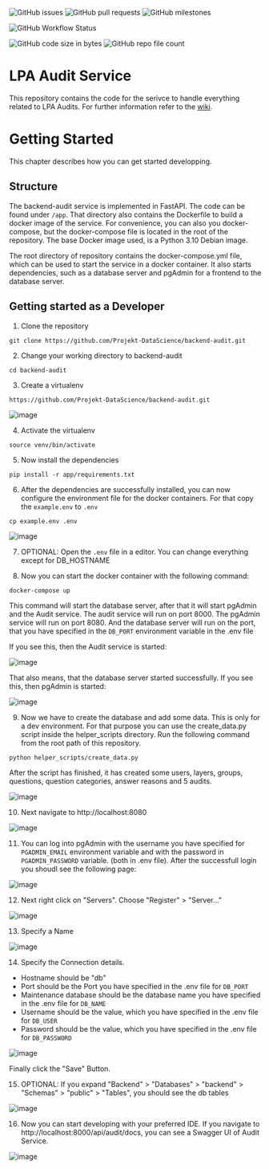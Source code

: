 ![GitHub issues](https://img.shields.io/github/issues/Projekt-DataScience/backend-audit) 
![GitHub pull requests](https://img.shields.io/github/issues-pr/Projekt-DataScience/backend-audit)
![GitHub milestones](https://img.shields.io/github/milestones/all/Projekt-DataScience/backend-audit)

![GitHub Workflow Status](https://img.shields.io/github/actions/workflow/status/Projekt-DataScience/backend-audit/create-container.yaml)

![GitHub code size in bytes](https://img.shields.io/github/languages/code-size/Projekt-DataScience/backend-audit)
![GitHub repo file count](https://img.shields.io/github/directory-file-count/Projekt-DataScience/backend-audit)

# LPA Audit Service

This repository contains the code for the serivce to handle everything related to LPA Audits. For further information refer to the [wiki](https://github.com/Projekt-DataScience/backend-audit/wiki).

# Getting Started
This chapter describes how you can get started developping. 

## Structure
The backend-audit service is implemented in FastAPI. The code can be found under `/app`. That directory also contains the Dockerfile to build a docker image of the service. For convenience, you can also you docker-compose, but the docker-compose file is located in the root of the repository. The base Docker image used, is a Python 3.10 Debian image.

The root directory of repository contains the docker-compose.yml file, which can be used to start the service in a docker container. It also starts dependencies, such as a database server and pgAdmin for a frontend to the database server.

## Getting started as a Developer

1. Clone the repository

```
git clone https://github.com/Projekt-DataScience/backend-audit.git
```

2. Change your working directory to backend-audit

```
cd backend-audit
```

3. Create a virtualenv

```
https://github.com/Projekt-DataScience/backend-audit.git
```
![image](https://user-images.githubusercontent.com/39222224/206865907-80e9ca63-5c1c-4030-ae04-345a36d39a4c.png)

4. Activate the virtualenv

```
source venv/bin/activate
```

5. Now install the dependencies

```
pip install -r app/requirements.txt
```

6. After the dependencies are successfully installed, you can now configure the environment file for the docker containers. For that copy the `example.env` to `.env`

```
cp example.env .env
```

![image](https://user-images.githubusercontent.com/39222224/206866084-14783b37-0d62-4a53-8029-36a3ecb32edf.png)


7. OPTIONAL: Open the `.env` file in a editor. You can change everything except for DB_HOSTNAME

8. Now you can start the docker container with the following command:

```
docker-compose up
```

This command will start the database server, after that it will start pgAdmin and the Audit service. The audit service will run on port 8000. The pgAdmin service will run on port 8080. And the database server will run on the port, that you have specified in the `DB_PORT` environment variable in the .env file

If you see this, then the Audit service is started:

![image](https://user-images.githubusercontent.com/39222224/206866255-12048655-1ef6-453e-b310-b403c3bb89e7.png)

That also means, that the database server started successfully. If you see this, then pgAdmin is started:

![image](https://user-images.githubusercontent.com/39222224/206866291-27c9e628-b45a-4dcf-a788-1d098db80ef0.png)

9. Now we have to create the database and add some data. This is only for a dev environment. For that purpose you can use the create_data.py script inside the helper_scripts directory. Run the following command from the root path of this repository.

```
python helper_scripts/create_data.py
```

After the script has finished, it has created some users, layers, groups, questions, question categories, answer reasons and 5 audits.

![image](https://user-images.githubusercontent.com/39222224/206866390-30b30d73-d99c-4e92-b72b-80da745006a8.png)

10. Next navigate to http://localhost:8080

![image](https://user-images.githubusercontent.com/39222224/206866414-959f89a2-9f5b-4a3a-966b-e9753acf8ee0.png)

11. You can log into pgAdmin with the username you have specified for `PGADMIN_EMAIL` environment variable and with the password in `PGADMIN_PASSWORD` variable. (both in .env file). After the successfull login you shoudl see the following page:

![image](https://user-images.githubusercontent.com/39222224/206866463-c99c7508-2394-4ee8-bd08-f5a8b4aad4b6.png)

12. Next right click on "Servers". Choose "Register" > "Server..."

![image](https://user-images.githubusercontent.com/39222224/206866491-492fc0bb-3e43-4df1-832c-e3d9b223b0d5.png)

13. Specify a Name

![image](https://user-images.githubusercontent.com/39222224/206866524-6915c7bd-8c8c-447a-8d04-97ee5886684b.png)


14. Specify the Connection details.

- Hostname should be "db"
- Port should be the Port you have specified in the .env file for `DB_PORT`
- Maintenance database should be the database name you have specified in the .env file for `DB_NAME`
- Username should be the value, which you have specified in the .env file for `DB_USER`
- Password should be the value, which you have specified in the .env file for `DB_PASSWORD`

![image](https://user-images.githubusercontent.com/39222224/206866648-89a698cc-77f2-4483-9c40-720070dbb5fc.png)

Finally click the "Save" Button.

15. OPTIONAL: If you expand "Backend" > "Databases" > "backend" > "Schemas" > "public" > "Tables", you should see the db tables

![image](https://user-images.githubusercontent.com/39222224/206866721-1039b401-8bd1-444e-80f9-4c93479d5c3f.png)

16. Now you can start developing with your preferred IDE. If you navigate to http://localhost:8000/api/audit/docs, you can see a Swagger UI of Audit Service.

![image](https://user-images.githubusercontent.com/39222224/206866763-ba01d837-e4a5-47e2-b5cc-514224f684a9.png)







